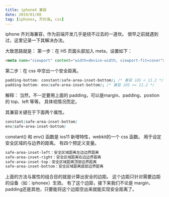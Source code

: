 ```yaml
---
title: iphoneX 兼容
date: 2019/01/08
tag: [iphonex, 齐刘海, css]
---
```


iphone 齐刘海兼容，作为前端开发几乎是绕不过去的一道坎。
很早之前就遇到过，这里记录一下其解决办法。

大致思路就是：
第一步：在 H5 页面头部加入 meta，设置如下：
```html
<meta name="viewport" content="width=device-width, viewport-fit=cover">
```

第二步：在 css 中空出一个安全距离。
```css
padding-bottom: constant(safe-area-inset-bottom); /* 兼容 iOS < 11.2 */
padding-bottom: env(safe-area-inset-bottom); /* 兼容 iOS >= 11.2 */
```

解释：
当然，不一定要用上面的 padding，可以是margin、padding、postion 的 top、left 等等。
具体视情况而定。

其兼容关键在于下面两个属性。
```css
constant(safe-area-inset-bottom)
env(safe-area-inset-bottom)
```

constant() 和 env() 函数是 ios11 新增特性，webkit的一个 css 函数。
用于设定安全区域的与边界的距离。
有四个预定义变量。
```html
safe-area-inset-left：安全区域距离左边边界距离
safe-area-inset-right：安全区域距离右边边界距离
safe-area-inset-top：安全区域距离顶部边界距离
safe-area-inset-bottom：安全区域距离底部边界距离
```

上面的方法与属性的组合目的就是计算出安全的边距。
这个边距只针对需要边距的设备（如：iphonex）生效。
有了这个边距，接下来我们不论是 margin、padding还是其他，只要能将这个边距空出来就能实现安全距离了。



